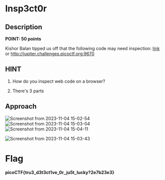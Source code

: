 # Insp3ct0r

## Description

**POINT: 50 points**

Kishor Balan tipped us off that the following code may need inspection: [link](https://jupiter.challenges.picoctf.org/problem/9670/) or http://jupiter.challenges.picoctf.org:9670

## HINT

1. How do you inspect web code on a browser?

2. There's 3 parts

## Approach

![Screenshot from 2023-11-04 15-02-54](https://github.com/MohammedHawary/CTF-Challenges-Writeups/assets/94152045/f4bf87a3-6e23-4bbf-8f99-aacb1374ebb2)
![Screenshot from 2023-11-04 15-03-04](https://github.com/MohammedHawary/CTF-Challenges-Writeups/assets/94152045/ca9b0794-b1cb-4f50-9444-f08ba593cacd)
![Screenshot from 2023-11-04 15-04-11](https://github.com/MohammedHawary/CTF-Challenges-Writeups/assets/94152045/3f3a11f0-975e-4aeb-9392-7feda4bfd70d)

![Screenshot from 2023-11-04 15-03-43](https://github.com/MohammedHawary/CTF-Challenges-Writeups/assets/94152045/cbe95fa5-fbc8-4a23-8038-e546784eecc2)

# Flag

**picoCTF{tru3_d3t3ct1ve_0r_ju5t_lucky?2e7b23e3}**
